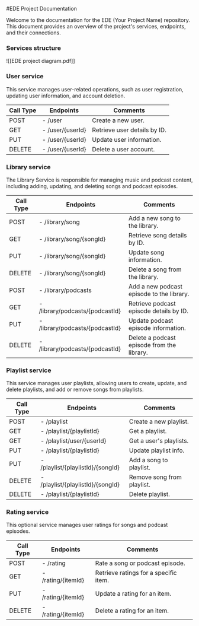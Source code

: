 #EDE Project Documentation

Welcome to the documentation for the EDE (Your Project Name) repository. This document provides an overview of the project's services, endpoints, and their connections.

### Services structure

![[EDE project diagram.pdf]]
### User service

This service manages user-related operations, such as user registration, updating user information, and account deletion.

| Call Type | Endpoints                                   | Comments                                            |
|-----------|--------------------------------------------|----------------------------------------------------|
| POST      | - /user                                  | Create a new user.                                  |
| GET       | - /user/{userId}                         | Retrieve user details by ID.                        |
| PUT       | - /user/{userId}                         | Update user information.                            |
| DELETE    | - /user/{userId}                         | Delete a user account.                              |
### Library service

The Library Service is responsible for managing music and podcast content, including adding, updating, and deleting songs and podcast episodes.

| Call Type | Endpoints                                   | Comments                                            |
|-----------|--------------------------------------------|----------------------------------------------------|
| POST      | - /library/song                           | Add a new song to the library.                     |
| GET       | - /library/song/{songId}                  | Retrieve song details by ID.                       |
| PUT       | - /library/song/{songId}                  | Update song information.                           |
| DELETE    | - /library/song/{songId}                  | Delete a song from the library.                   |
| POST      | - /library/podcasts                        | Add a new podcast episode to the library.         |
| GET       | - /library/podcasts/{podcastId}             | Retrieve podcast episode details by ID.           |
| PUT       | - /library/podcasts/{podcastId}             | Update podcast episode information.               |
| DELETE    | - /library/podcasts/{podcastId}             | Delete a podcast episode from the library.        |
### Playlist service

This service manages user playlists, allowing users to create, update, and delete playlists, and add or remove songs from playlists.

| Call Type | Endpoints                                   | Comments                                            |
|-----------|--------------------------------------------|----------------------------------------------------|
| POST      | - /playlist                                | Create a new playlist.                             |
| GET       | - /playlist/{playlistId}                   | Get a playlist.                                    |
| GET       | - /playlist/user/{userId}                  | Get a user's playlists.                            |
| PUT       | - /playlist/{playlistId}                   | Update playlist info.                              |
| PUT       | - /playlist/{playlistId}/{songId}          | Add a song to playlist.                            |
| DELETE    | - /playlist/{playlistId}/{songId}           | Remove song from playlist.                         |
| DELETE    | - /playlist/{playlistId}                   | Delete playlist.                                   |
### Rating service

This optional service manages user ratings for songs and podcast episodes.

| Call Type | Endpoints                                   | Comments                                            |
|-----------|--------------------------------------------|----------------------------------------------------|
| POST      | - /rating                                 | Rate a song or podcast episode.                   |
| GET       | - /rating/{itemId}                        | Retrieve ratings for a specific item.              |
| PUT       | - /rating/{itemId}                        | Update a rating for an item.                      |
| DELETE    | - /rating/{itemId}                        | Delete a rating for an item.                      |

